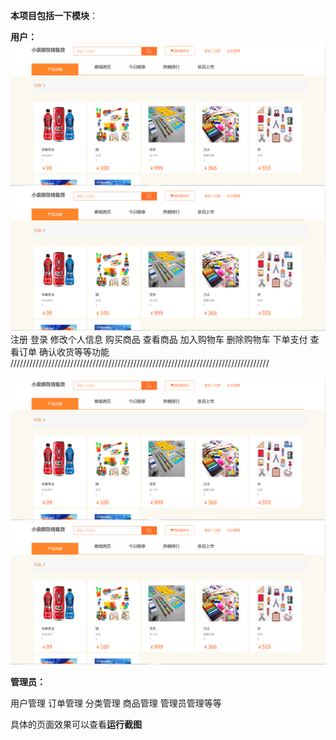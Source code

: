 **本项目包括一下模块**：


**用户：**
![Image text](https://github.com/Dreke666/CampusMall/blob/master/%E8%BF%90%E8%A1%8C%E6%88%AA%E5%9B%BE/QQ%E6%88%AA%E5%9B%BE20210808111748.png)
![image](https://raw.githubusercontent.com/Dreke666/ProjectImg/main/%E6%A0%A1%E5%9B%AD%E5%B0%8F%E5%8D%96%E9%83%A8%E5%95%86%E5%9F%8E-%E8%BF%90%E8%A1%8C%E6%88%AA%E5%9B%BE/QQ%E6%88%AA%E5%9B%BE20210808111748.png)
注册
登录
修改个人信息
购买商品
查看商品
加入购物车
删除购物车
下单支付
查看订单
确认收货等等功能
//////////////////////////////////////////////////////////////////////////////////

![Image text](https://github.com/Dreke666/CampusMall/blob/master/%E8%BF%90%E8%A1%8C%E6%88%AA%E5%9B%BE/QQ%E6%88%AA%E5%9B%BE20210808111748.png)
![Image text](https://github.com/Dreke666/ProjectImg/blob/main/%E6%A0%A1%E5%9B%AD%E5%B0%8F%E5%8D%96%E9%83%A8%E5%95%86%E5%9F%8E-%E8%BF%90%E8%A1%8C%E6%88%AA%E5%9B%BE/QQ%E6%88%AA%E5%9B%BE20210808111748.png)

**管理员：**

用户管理   订单管理 分类管理  商品管理 管理员管理等等




具体的页面效果可以查看**运行截图**
